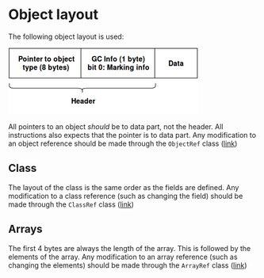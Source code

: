 Object layout
============
The following object layout is used:

![](images/ObjectLayout.png "Object Layout")

All pointers to an object _should_ be to data part, not the header. All instructions also expects that the pointer is to data part. Any modification to an object reference should be made through the `ObjectRef` class ([link](../src/type/objectref.h))

## Class
The layout of the class is the same order as the fields are defined. Any modification to a class reference (such as changing the field) should be made through the `ClassRef` class ([link](../src/type/objectref.h))

## Arrays
The first 4 bytes are always the length of the array. This is followed by the elements of the array. Any modification to an array reference (such as changing the elements) should be made through the `ArrayRef` class ([link](../src/type/objectref.h))

